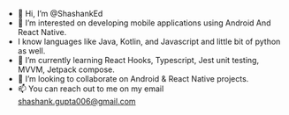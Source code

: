 - 👋 Hi, I’m @ShashankEd
- 👀 I’m interested on developing mobile applications using Android And React Native.
- I know languages like Java, Kotlin, and Javascript and little bit of python as well.
- 🌱 I’m currently learning React Hooks, Typescript, Jest unit testing, MVVM, Jetpack compose.  
- 💞️ I’m looking to collaborate on Android & React Native projects.
- 📫 You can reach out to me on my email shashank.gupta006@gmail.com

<!---
ShashankEd/ShashankEd is a ✨ special ✨ repository because its `README.md` (this file) appears on your GitHub profile.
You can click the Preview link to take a look at your changes.
--->
